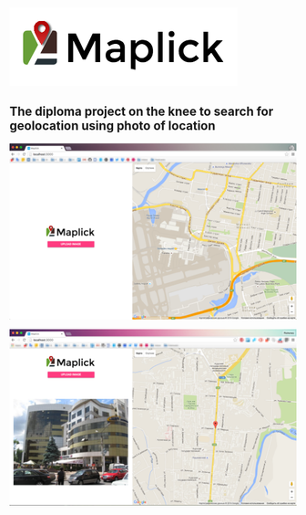 ![image](https://github.com/aiserg/Maplick/blob/master/public/Maplick-logo-2.png)


## The diploma project on the knee to search for geolocation using photo of location 

![image](https://github.com/aiserg/Maplick/blob/master/public/018.png)

![image](https://github.com/aiserg/Maplick/blob/master/public/0.png)
